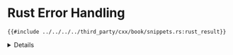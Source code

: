 # Rust Error Handling

```rust,ignore
{{#include ../../../../third_party/cxx/book/snippets.rs:rust_result}}
```

<details>

- Rust functions that return `Result` are translated to exceptions on the C++
  side.
- The exception thrown will always be of type `rust::Error`, which primarily
  exposes a way to get the error message string. The error message will come
  from the error type's `Display` impl.
- A panic unwinding from Rust to C++ will always cause the process to
  immediately terminate.

</details>

